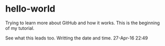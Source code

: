 # hello-world

Trying to learn more about GitHub and how it works.
This is the beginning of my tutorial.

See what this leads too.
Writting the date and time.
27-Apr-16 22:49
